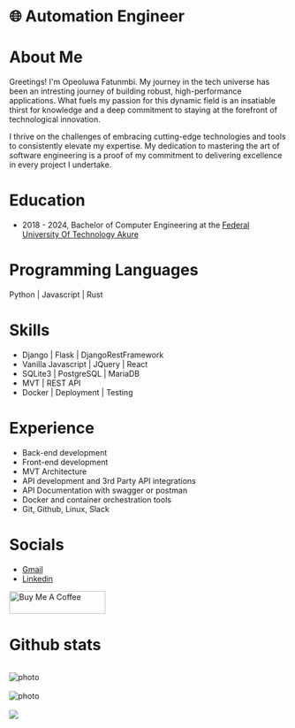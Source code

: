 # 🌐 Automation Engineer

# About Me
Greetings! I'm Opeoluwa Fatunmbi. My journey in the tech universe has been an intresting journey of building robust, high-performance applications. What fuels my passion for this dynamic field is an insatiable thirst for knowledge and a deep commitment to staying at the forefront of technological innovation.

I thrive on the challenges of embracing cutting-edge technologies and tools to consistently elevate my expertise. My dedication to mastering the art of software engineering is a proof of my commitment to delivering excellence in every project I undertake.

# Education
- 2018 - 2024, Bachelor of Computer Engineering at the [Federal University Of Technology Akure](https://www.futa.edu.ng/)

# Programming Languages
Python | Javascript | Rust

# Skills
  - Django | Flask | DjangoRestFramework
  - Vanilla Javascript | JQuery | React 
  - SQLite3 | PostgreSQL | MariaDB
  - MVT | REST API 
  - Docker | Deployment | Testing


# Experience
- Back-end development
- Front-end development
- MVT Architecture
- API development and 3rd Party API integrations
- API Documentation with swagger or postman
- Docker and container orchestration tools
- Git, Github, Linux, Slack

# Socials
- [Gmail](mailto:opeoluwafatunmbi@gmail.com)
- [Linkedin](https://www.linkedin.com/in/ofatunmbi/)


<a href="https://www.buymeacoffee.com/opeoluwaf" target="_blank"><img src="https://cdn.buymeacoffee.com/buttons/default-orange.png" alt="Buy Me A Coffee" height="41" width="174"></a>

# Github stats
<p align="left"> <img src="https://komarev.com/ghpvc/?username=Opeoluwa-Fatunmbi&label=Profile%20views&color=0e75b6&style=flat" alt="" /> </p>

<img style="display: block; margin: auto; align:center;" alt="photo" src="https://github-readme-stats.vercel.app/api?username=Opeoluwa-Fatunmbi&count_private=true&show_icons=true&theme=github_dark&border_radius=30&border_color=39D353&icon_color=39D353&title_color=fff" />
<br>
<img style="display: block; margin: auto; align:center;" alt="photo" src="https://github-readme-streak-stats.herokuapp.com/?user=Opeoluwa-Fatunmbi&theme=github-dark" />
<br>
  <img  src="https://github-readme-stats.vercel.app/api/top-langs/?username=Opeoluwa-Fatunmbi&layout=compact&langs_count=8&hide=html&theme=github_dark&border_radius=30&border_color=39D353&title_color=fff" />

